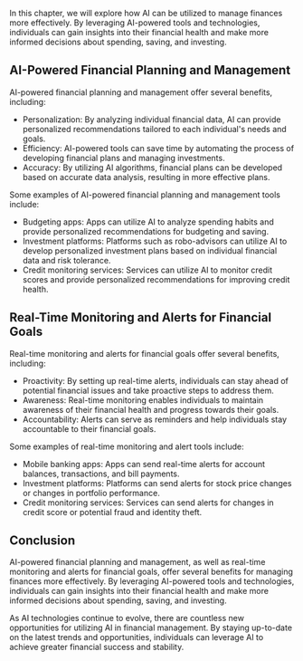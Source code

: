 
In this chapter, we will explore how AI can be utilized to manage finances more effectively. By leveraging AI-powered tools and technologies, individuals can gain insights into their financial health and make more informed decisions about spending, saving, and investing.

AI-Powered Financial Planning and Management
--------------------------------------------

AI-powered financial planning and management offer several benefits, including:

* Personalization: By analyzing individual financial data, AI can provide personalized recommendations tailored to each individual's needs and goals.
* Efficiency: AI-powered tools can save time by automating the process of developing financial plans and managing investments.
* Accuracy: By utilizing AI algorithms, financial plans can be developed based on accurate data analysis, resulting in more effective plans.

Some examples of AI-powered financial planning and management tools include:

* Budgeting apps: Apps can utilize AI to analyze spending habits and provide personalized recommendations for budgeting and saving.
* Investment platforms: Platforms such as robo-advisors can utilize AI to develop personalized investment plans based on individual financial data and risk tolerance.
* Credit monitoring services: Services can utilize AI to monitor credit scores and provide personalized recommendations for improving credit health.

Real-Time Monitoring and Alerts for Financial Goals
---------------------------------------------------

Real-time monitoring and alerts for financial goals offer several benefits, including:

* Proactivity: By setting up real-time alerts, individuals can stay ahead of potential financial issues and take proactive steps to address them.
* Awareness: Real-time monitoring enables individuals to maintain awareness of their financial health and progress towards their goals.
* Accountability: Alerts can serve as reminders and help individuals stay accountable to their financial goals.

Some examples of real-time monitoring and alert tools include:

* Mobile banking apps: Apps can send real-time alerts for account balances, transactions, and bill payments.
* Investment platforms: Platforms can send alerts for stock price changes or changes in portfolio performance.
* Credit monitoring services: Services can send alerts for changes in credit score or potential fraud and identity theft.

Conclusion
----------

AI-powered financial planning and management, as well as real-time monitoring and alerts for financial goals, offer several benefits for managing finances more effectively. By leveraging AI-powered tools and technologies, individuals can gain insights into their financial health and make more informed decisions about spending, saving, and investing.

As AI technologies continue to evolve, there are countless new opportunities for utilizing AI in financial management. By staying up-to-date on the latest trends and opportunities, individuals can leverage AI to achieve greater financial success and stability.
